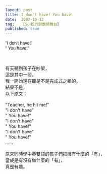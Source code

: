 ```yaml
---
layout: post
title: I don't have! You have!
date:  2007-10-12
tag:   【S小姐的訓獸師舞台】
published: true 
---
```

<p><font face="Arial">"I don't have!"<br>
"&nbsp;You have!"</font></p>

<p>&nbsp;</p>

<p>有天聽到孩子在吵架，<br>
這是其中一段，<br>
我一開始還在聽是不是完成式之類的，<br>
結果不是，<br>
以下原文：<br>
<br>
"Teacher, he hit me!"<br>
"I don't have"<br>
"&nbsp;You have!"<br>
"I don't have"<br>
"&nbsp;You have!"<br>
"I don't have"<br>
"&nbsp;You have!"<br>
......<br>
<br>
原來同時學中英雙語的孩子們把擁有什麼的「有」，<br>
當成是有沒有做什麼的「有」，<br>
真是有趣。</p>

